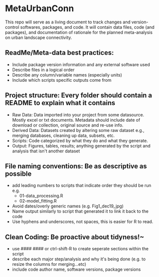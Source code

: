 # MetaUrbanConn
This repo will serve as a living document to track changes and version-control softwares, packages, and code. It will contain data files, code (and packages), and documentation of rationale for the planned meta-analysis on urban landscape connectivity.

## ReadMe/Meta-data best practices:
- Include package version information and any external software used
- Describe files in a logical order
- Describe any column/variable names (especially units)
- Include which scripts specific outputs come from

## Project structure: Every folder should contain a README to explain what it contains
- Raw Data: Data imported into your project from some datasource. Mostly excel or txt documents. Metadata should include date of download or collection, original source and re-use info.
- Derived Data: Datasets created by altering some raw dataset e.g., merging databases, cleaning up data, subsets, etc. 
- Scripts: Code categorized by what they do and what they generate. 
- Output: Figures, tables, results; anything generated by the script and analysis that isn't another dataset

## File naming conventions: Be as descriptive as possible
- add leading numbers to scripts that indicate order they should be run e.g.
  - 01-data_processing.R
  - 02-model_fitting.R
- Avoid dates/overly generic names (e.g. Fig1_dec19_jpg)
- Name output similarly to script that generated it to link it back to the code
- Use hyphens and underscores, not spaces, this is easier for R to read.

## Clean Coding: Be proactive about tidyness!~
- use #### #### or ctrl-shift-R to create seperate sections within the script
- describe each major step/analysis and why it's being done (e.g. to resize the columns for merging...etc)
- include code author name, software versions, package versions
